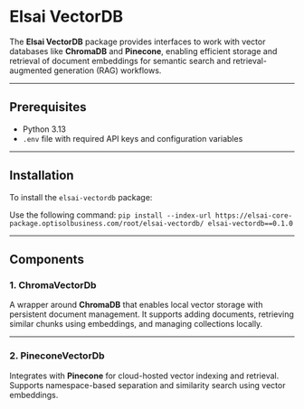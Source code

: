 # Elsai VectorDB

The **Elsai VectorDB** package provides interfaces to work with vector databases like **ChromaDB** and **Pinecone**, enabling efficient storage and retrieval of document embeddings for semantic search and retrieval-augmented generation (RAG) workflows.

---

## Prerequisites

* Python 3.13
* `.env` file with required API keys and configuration variables

---

## Installation

To install the `elsai-vectordb` package:

Use the following command:
`pip install --index-url https://elsai-core-package.optisolbusiness.com/root/elsai-vectordb/ elsai-vectordb==0.1.0`

---

## Components

### 1. ChromaVectorDb

A wrapper around **ChromaDB** that enables local vector storage with persistent document management. It supports adding documents, retrieving similar chunks using embeddings, and managing collections locally.


---

### 2. PineconeVectorDb

Integrates with **Pinecone** for cloud-hosted vector indexing and retrieval. Supports namespace-based separation and similarity search using vector embeddings.




